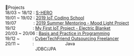 <br/>
📖Projects<br/>
18/03 ~ 18/12 : <a href = "https://github.com/0712023/S_Hero">S-HERO</a><br/>
19/01 ~ 19/02 : <a href = "https://github.com/0712023/2018-Winter-Co_op2018 Winter Co-op</a><br/>
19/01&emsp;&emsp;&emsp;&emsp;: <a href = "https://github.com/0712023/2019-Creative-Coding-School">2019 IoT Coding School</a><br/>
19/07&emsp;&emsp;&emsp;&emsp;: <a href = "https://github.com/0712023/Mentoring_Arduino-Mood-Light">2019 Summer Mentoring - Mood Light Project</a><br/>
19/12&emsp;&emsp;&emsp;&emsp;: <a href = "https://github.com/0712023/IoT_Project">My First IoT Project - Electric Blanket</a><br/>
20/03 ~ 20/06 : <a href = "https://github.com/0712023/Basis-and-Practice-in-Programming">Basis and Practice in Programming</a><br/>
19/12 ~&emsp;&emsp;&emsp;: <a href = "https://github.com/0712023/Cyber_Tech_Friend-Freelancer">CyberTechFriend Outsourcing Freelancer</a><br/>
20/11 ~&emsp;&emsp;&emsp;:
  &emsp;&emsp;&emsp;&emsp;&emsp;&emsp;&emsp;Java<br/>
  &emsp;&emsp;&emsp;&emsp;&emsp;&emsp;&emsp;JDBC/JPA<br/>
